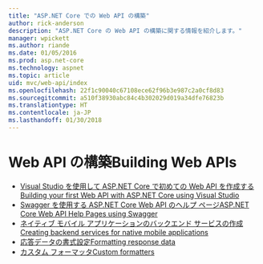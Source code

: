 ```yaml
---
title: "ASP.NET Core での Web API の構築"
author: rick-anderson
description: "ASP.NET Core の Web API の構築に関する情報を紹介します。"
manager: wpickett
ms.author: riande
ms.date: 01/05/2016
ms.prod: asp.net-core
ms.technology: aspnet
ms.topic: article
uid: mvc/web-api/index
ms.openlocfilehash: 22f1c90040c67108ece62f96b3e987c2a0cf8d83
ms.sourcegitcommit: a510f38930abc84c4b302029d019a34dfe76823b
ms.translationtype: HT
ms.contentlocale: ja-JP
ms.lasthandoff: 01/30/2018
---
```

# <a name="building-web-apis"></a><span data-ttu-id="4b259-103">Web API の構築</span><span class="sxs-lookup"><span data-stu-id="4b259-103">Building Web APIs</span></span>

* [<span data-ttu-id="4b259-104">Visual Studio を使用して ASP.NET Core で初めての Web API を作成する</span><span class="sxs-lookup"><span data-stu-id="4b259-104">Building your first Web API with ASP.NET Core using Visual Studio</span></span>](../../tutorials/first-web-api.md)
* [<span data-ttu-id="4b259-105">Swagger を使用する ASP.NET Core Web API のヘルプ ページ</span><span class="sxs-lookup"><span data-stu-id="4b259-105">ASP.NET Core Web API Help Pages using Swagger</span></span>](../../tutorials/web-api-help-pages-using-swagger.md)
* [<span data-ttu-id="4b259-106">ネイティブ モバイル アプリケーションのバックエンド サービスの作成</span><span class="sxs-lookup"><span data-stu-id="4b259-106">Creating backend services for native mobile applications</span></span>](../../mobile/native-mobile-backend.md)
* [<span data-ttu-id="4b259-107">応答データの書式設定</span><span class="sxs-lookup"><span data-stu-id="4b259-107">Formatting response data</span></span>](../models/formatting.md)
* [<span data-ttu-id="4b259-108">カスタム フォーマッタ</span><span class="sxs-lookup"><span data-stu-id="4b259-108">Custom formatters</span></span>](../advanced/custom-formatters.md)

